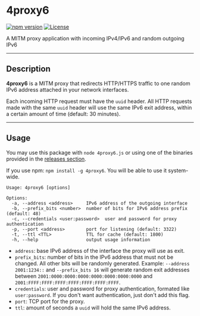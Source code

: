 # 4proxy6
[![npm version](https://badge.fury.io/js/4proxy6.svg)](https://www.npmjs.com/package/4proxy6)
[![License](https://img.shields.io/github/license/infosimples/4proxy6)](https://github.com/infosimples/4proxy6/blob/master/LICENSE)

A MITM proxy application with incoming IPv4/IPv6 and random outgoing IPv6

___

## Description

**4proxy6** is a MITM proxy that redirects HTTP/HTTPS traffic to one random
IPv6 address attached in your network interfaces.

Each incoming HTTP request must have the `uuid` header. All HTTP requests made
with the same `uuid` header will use the same IPv6 exit address, within a
certain amount of time (default: 30 minutes).

___

## Usage

You may use this package with `node 4proxy6.js` or using one of the binaries
provided in the [releases section](https://github.com/infosimples/4proxy6/releases/).

If you use npm: `npm install -g 4proxy6`. You will be able to use it system-wide.

```
Usage: 4proxy6 [options]

Options:
  -a, --address <address>     IPv6 address of the outgoing interface
  -b, --prefix_bits <number>  number of bits for IPv6 address prefix (default: 48)
  -c, --credentials <user:password>  user and password for proxy authentication
  -p, --port <address>        port for listening (default: 3322)
  -t, --ttl <TTL>             TTL for cache (default: 1800)
  -h, --help                  output usage information
```

- `address`: base IPv6 address of the interface the proxy will use as exit.
- `prefix_bits`: number of bits in the IPv6 address that must not be changed.
  All other bits will be randomly generated. Example: `--address 2001:1234::`
  and `--prefix_bits 16` will generate random exit addresses between
  `2001:0000:0000:0000:0000:0000:0000:0000` and
  `2001:FFFF:FFFF:FFFF:FFFF:FFFF:FFFF:FFFF`.
- `credentials`: user and password for proxy authentication, formated like
  `user:password`. If you don't want authentication, just don't add this flag.
- `port`: TCP port for the proxy.
- `ttl`: amount of seconds a `uuid` will hold the same IPv6 address.
